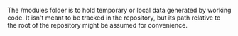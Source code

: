 The /modules folder is to hold temporary or local data generated by working code. It isn't meant to be tracked in the repository, but its path relative to the root of the repository might be assumed for convenience.